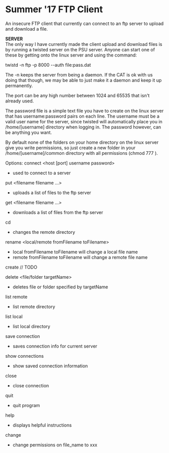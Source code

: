 # Summer '17 FTP Client


  An insecure FTP client that currently can connect to an ftp server to upload and download a file.
  
  **SERVER**   
The only way I have currently made the client upload and download files is by running a twisted server on the PSU server.  Anyone can start one of these by getting onto the linux server and using the command:

twistd -n ftp -p 8000 --auth file:pass.dat

The -n keeps the server from being a daemon.  If the CAT is ok with us doing that though, we may be able to just make it a daemon and keep it up permanently.

The port can be any high number between 1024 and 65535 that isn't already used.

The password file is a simple text file you have to create on the linux server that has username:password pairs on each line.  The username must be a valid user name for the server, since twisted will automatically place you in /home/[username] directory when logging in.  The password however, can be anything you want.

By default none of the folders on your home directory on the linux server give you write permissions, so just create a new folder in your /home/[username]/common directory with all permissions (chmod 777 <foldername>).

Options:
connect <host [port] username password>
- used to connect to a server

put <filename filename ...>
- uploads a list of files to the ftp server

get <filename filename ...>
- downloads a list of files from the ftp server

cd <path>
- changes the remote directory

rename <local/remote fromFilename toFilename>
- local fromFilename toFilename will change a local file name
- remote fromFilename toFilename will change a remote file name

create <directoryName>
// TODO

delete <file/folder targetName>
- deletes file or folder specified by targetName

list remote
- list remote directory

list local
- list local directory

save connection
- saves connection info for current server

show connections
- show saved connection information

close
- close connection

quit
- quit program

help
- displays helpful instructions

change <chmod xxx file_name>
- change permissions on file_name to xxx
